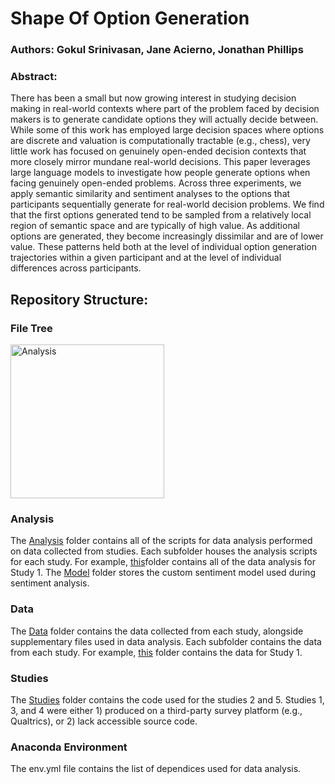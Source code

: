 
# Shape Of Option Generation 

### Authors: Gokul Srinivasan, Jane Acierno, Jonathan Phillips 

### Abstract:
There has been a small but now growing interest in studying decision making in real-world contexts where part of the problem faced by decision makers is to generate candidate options they will actually decide between. While some of this work has employed large decision spaces where options are discrete and valuation is computationally tractable (e.g., chess), very little work has focused on genuinely open-ended decision contexts that more closely mirror mundane real-world decisions. This paper leverages large language models to investigate how people generate options when facing genuinely open-ended problems. Across three experiments, we apply semantic similarity and sentiment analyses to the options that participants sequentially generate for real-world decision problems. We find that the first options generated tend to be sampled from a relatively local region of semantic space and are typically of high value. As additional options are generated, they become increasingly dissimilar and are of lower value. These patterns held both at the level of individual option generation trajectories within a given participant and at the level of individual differences across participants.

## Repository Structure:
### File Tree
<img width="246" alt="Analysis" src="https://user-images.githubusercontent.com/57068226/228378356-9486bdce-7408-4496-afdd-904e91e9f505.png">
    
### Analysis 
The [Analysis](Analysis/) folder contains all of the scripts for data analysis performed on data collected from studies. Each subfolder houses the analysis scripts for each study. For example, [this](/Analysis/Study_1/)folder contains all of the data analysis for Study 1. The [Model](Analysis/Model/) folder stores the custom sentiment model used during sentiment analysis. 

### Data 
The [Data](Data/) folder contains the data collected from each study, alongside supplementary files used in data analysis. Each subfolder contains the data from each study. For example, [this](Data/Study1/) folder contains the data for Study 1. 

### Studies 
The [Studies](Studies/) folder contains the code used for the studies 2 and 5. Studies 1, 3, and 4 were either 1) produced on a third-party survey platform (e.g., Qualtrics), or 2) lack accessible source code. 

### Anaconda Environment 
The env.yml file contains the list of dependices used for data analysis. 


